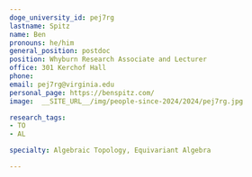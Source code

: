 ```yaml
---
doge_university_id: pej7rg
lastname: Spitz
name: Ben
pronouns: he/him
general_position: postdoc
position: Whyburn Research Associate and Lecturer
office: 301 Kerchof Hall
phone:
email: pej7rg@virginia.edu
personal_page: https://benspitz.com/
image:  __SITE_URL__/img/people-since-2024/2024/pej7rg.jpg

research_tags:
- TO
- AL

specialty: Algebraic Topology, Equivariant Algebra

---
```

